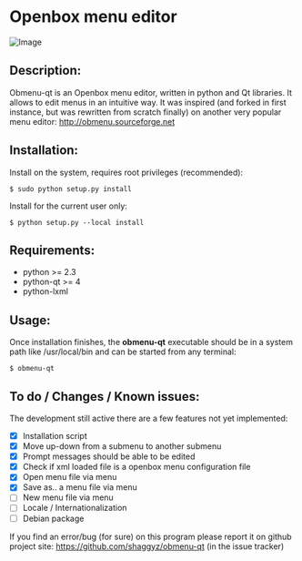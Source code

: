 Openbox menu editor
===================

![Image](../master/doc/snapshot.png?raw=true)

Description:
------------

Obmenu-qt is an Openbox menu editor, written in python and Qt libraries. It allows to edit menus
in an intuitive way. It was inspired (and forked in first instance, but was rewritten from scratch finally)
on another very popular menu editor: http://obmenu.sourceforge.net


Installation:
-------------

Install on the system, requires root privileges (recommended):

<code>$ sudo python setup.py install</code>

Install for the current user only:

<code>$ python setup.py --local install</code>


Requirements:
-------------

- python >= 2.3
- python-qt >= 4
- python-lxml


Usage:
------

Once installation finishes, the **obmenu-qt** executable should be in a system path like /usr/local/bin
and can be started from any terminal:

<code>$ obmenu-qt</code>


To do / Changes / Known issues:
----------------------

The development still active there are a few features not yet implemented:

- [X] Installation script
- [X] Move up-down from a submenu to another submenu
- [X] Prompt messages should be able to be edited
- [X] Check if xml loaded file is a openbox menu configuration file
- [X] Open menu file via menu
- [X] Save as.. a menu file via menu
- [ ] New menu file via menu
- [ ] Locale / Internationalization
- [ ] Debian package

If you find an error/bug (for sure) on this program please report it on github project site:
https://github.com/shaggyz/obmenu-qt (in the issue tracker)



